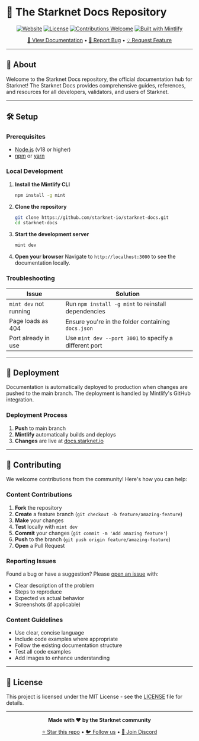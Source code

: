 # 🌟 The Starknet Docs Repository

<div align="center">

[![Website](https://img.shields.io/website?url=https%3A%2F%2Fdocs.starknet.io&style=for-the-badge&logo=firefox&logoColor=white)](https://docs.starknet.io)
[![License](https://img.shields.io/badge/license-MIT-blue?style=for-the-badge)](LICENSE)
[![Contributions Welcome](https://img.shields.io/badge/contributions-welcome-brightgreen?style=for-the-badge)](CONTRIBUTING.md)
[![Built with Mintlify](https://img.shields.io/badge/built%20with-mintlify-00D4AA?style=for-the-badge&logo=data:image/svg+xml;base64,PHN2ZyB3aWR0aD0iMjQiIGhlaWdodD0iMjQiIHZpZXdCb3g9IjAgMCAyNCAyNCIgZmlsbD0ibm9uZSIgeG1sbnM9Imh0dHA6Ly93d3cudzMub3JnLzIwMDAvc3ZnIj4KPHBhdGggZD0iTTEyIDJMMTMuMDkgOC4yNkwyMCA5TDEzLjA5IDE1Ljc0TDEyIDIyTDEwLjkxIDE1Ljc0TDQgOUwxMC45MSA4LjI2TDEyIDJaIiBmaWxsPSJ3aGl0ZSIvPgo8L3N2Zz4K)](https://mintlify.com)

[👀 View Documentation](https://docs.starknet.io) • [🐛 Report Bug](https://github.com/starknet-io/starknet-docs/issues) • [💡 Request Feature](https://github.com/starknet-io/starknet-docs/issues)

</div>

---

## 📖 About

Welcome to the Starknet Docs repository, the official documentation hub for Starknet!
The Starknet Docs provides comprehensive guides, references, and resources for all developers, validators, and users of Starknet.

---

## 🛠️ Setup

### Prerequisites

- [Node.js](https://nodejs.org/) (v18 or higher)
- [npm](https://www.npmjs.com/) or [yarn](https://yarnpkg.com/)

### Local Development

1. **Install the Mintlify CLI**
   ```bash
   npm install -g mint
   ```

2. **Clone the repository**
   ```bash
   git clone https://github.com/starknet-io/starknet-docs.git
   cd starknet-docs
   ```

3. **Start the development server**
   ```bash
   mint dev
   ```

4. **Open your browser**
   Navigate to `http://localhost:3000` to see the documentation locally.

### Troubleshooting

| Issue | Solution |
|-------|----------|
| `mint dev` not running | Run `npm install -g mint` to reinstall dependencies |
| Page loads as 404 | Ensure you're in the folder containing `docs.json` |
| Port already in use | Use `mint dev --port 3001` to specify a different port |

---

## 🚀 Deployment

Documentation is automatically deployed to production when changes are pushed to the main branch. The deployment is handled by Mintlify's GitHub integration.

### Deployment Process

1. **Push** to main branch
2. **Mintlify** automatically builds and deploys
3. **Changes** are live at [docs.starknet.io](https://docs.starknet.io)

---

## 🤝 Contributing

We welcome contributions from the community! Here's how you can help:

### Content Contributions

1. **Fork** the repository
2. **Create** a feature branch (`git checkout -b feature/amazing-feature`)
3. **Make** your changes
4. **Test** locally with `mint dev`
5. **Commit** your changes (`git commit -m 'Add amazing feature'`)
6. **Push** to the branch (`git push origin feature/amazing-feature`)
7. **Open** a Pull Request

### Reporting Issues

Found a bug or have a suggestion? Please [open an issue](https://github.com/starknet-io/starknet-docs/issues) with:

- Clear description of the problem
- Steps to reproduce
- Expected vs actual behavior
- Screenshots (if applicable)

### Content Guidelines

- Use clear, concise language
- Include code examples where appropriate
- Follow the existing documentation structure
- Test all code examples
- Add images to enhance understanding

---

## 📄 License

This project is licensed under the MIT License - see the [LICENSE](LICENSE) file for details.

---

<div align="center">

**Made with ❤️ by the Starknet community**

[⭐ Star this repo](https://github.com/starknet-io/starknet-docs) • [🐦 Follow us](https://twitter.com/Starknet) • [💬 Join Discord](https://discord.gg/starknet-community)

</div>
